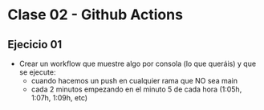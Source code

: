 # Clase 02 - Github Actions

## Ejecicio 01

- Crear un workflow que muestre algo por consola (lo que queráis) y que se ejecute:
  - cuando hacemos un push en cualquier rama que NO sea main
  - cada 2 minutos empezando en el minuto 5 de cada hora (1:05h, 1:07h, 1:09h, etc)
